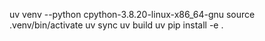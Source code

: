 uv venv --python cpython-3.8.20-linux-x86_64-gnu
source .venv/bin/activate
uv sync 
uv build
uv pip install -e .
